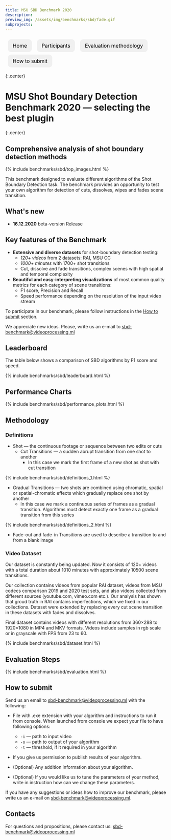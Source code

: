 ```yaml
---
title: MSU SBD Benchmark 2020
description:
preview_img: /assets/img/benchmarks/sbd/fade.gif
subprojects:
---
```


<link rel="stylesheet" href="/assets/css/benchmarks/sbd/style.css">
<script src="https://code.highcharts.com/highcharts.js"></script>
<script src="https://code.highcharts.com/modules/exporting.js"></script>
<script src="https://code.highcharts.com/modules/export-data.js"></script>
<script src="https://code.highcharts.com/modules/accessibility.js"></script>
<script src="https://ajax.googleapis.com/ajax/libs/jquery/1.8.2/jquery.min.js"></script>
<script src="https://code.highcharts.com/highcharts-more.js"></script>
<link rel="stylesheet" type="text/css" href="https://cdn.datatables.net/1.10.22/css/jquery.dataTables.css">
<script type="text/javascript" charset="utf8"
   src="https://cdn.datatables.net/1.10.22/js/jquery.dataTables.js"></script>
<script type="text/javascript"  src="https://ajax.googleapis.com/ajax/libs/jquery/3.5.1/jquery.min.js"></script>

<style>
    .subproject-links {
        display: flex;
        flex-wrap: wrap;
        margin-top: 20px;
    }

    .subproject-links a {
        background-color: #f0f0f0;
        color: black;
        font-size: 16px;
        padding: 10px 15px;

        text-align: center;
        text-decoration: none;

        margin: 4px 8px;
        border-radius: 10px;
    }

    .subproject-links a:hover {
        background-color: #e0e0e0;
        text-decoration: none;
    }

    table.deint {
        display: table;
    }
</style>

<div class="subproject-links">
    <a href="/benchmarks/sbd.html" class="button">Home</a>
    <a href="/benchmarks/sbd-participants.html" class="button">Participants</a>
    <a href="#methodology" class="button">Evaluation methodology</a>
    <a href="#how_to_submit" class="button">How to submit</a>
</div>

{:.center}
# MSU Shot Boundary Detection Benchmark 2020 — selecting the best plugin

{:.center}
## Comprehensive analysis of shot boundary detection methods

{% include benchmarks/sbd/top_images.html %}

This benchmark designed to evaluate different algorithms of the Shot Boundary Detection task.
The benchmark provides an opportunity to test your own algorithm for detection of cuts, dissolves, wipes and fades scene transition.

## What's new

- **16.12.2020** beta-version Release

## Key features of the Benchmark


*   **Extensive and diverse datasets** for shot-boundary detection testing:
    *   *120+ videos* from 2 datasets: RAI, MSU CC
    *   *1000+ minutes* with 1700+ shot transitions
    *   Cut, dissolve and fade transitions, complex scenes with high spatial and temporal complexity
*   **Beautiful and easy-interpreting visualizations** of most common quality metrics for each category of scene transitions:
    * F1 score, Precision and Recall
    * Speed performance depending on the resolution of the input video stream 


To participate in our benchmark, please follow instructions in the [How to submit](#how-to-submit) section.

We appreciate new ideas. Please, write us an e-mail to <sbd-benchmark@videoprocessing.ml>


## <span id="leaderboard"></span> Leaderboard

The table below shows a comparison of SBD algorithms by F1 score and speed.

{% include benchmarks/sbd/leaderboard.html %}

## Performance Charts

{% include benchmarks/sbd/performance_plots.html %}

## <span id="methodology"></span> Methodology

### Definitions

* Shot — the continuous footage or sequence between two edits or cuts
	* Cut Transitions — a sudden abrupt transition from one shot to another
		* In this case we mark the first frame of a new shot as shot with cut transition

{% include benchmarks/sbd/definitions_1.html %}

* Gradual Transitions — two shots are combined using chromatic, spatial or spatial-chromatic effects which gradually replace one shot by another
	* In this case we mark a continuous series of frames as a gradual transition. Algorithms must detect exactly one frame as a gradual transition from this series

{% include benchmarks/sbd/definitions_2.html %}

* Fade-out and fade-in Transitions are used to describe a transition to and from a blank image

### Video Dataset

Our dataset is constantly being updated. Now it consists of 120+ videos with a total duration about 1010 minutes with approximately 10500 scene transitions.

Our collection contains videos from popular RAI dataset, videos from MSU codecs comparison 2019 and 2020 test sets, and also videos collected from different sources (youtube.com, vimeo.com etc.). Our analysis has shown that groud truth in RAI contains imperfections, which we fixed in our collections. Dataset were extended by replacing every cut scene transition in these datasets with fades and dissolves.

Final dataset contains videos with different resolutions from 360×288 to 1920×1080 in MP4 and MKV formats. Videos include samples in rgb scale or in grayscale with FPS from 23 to 60.

{% include benchmarks/sbd/dataset.html %}


## <span id="participate"></span> Evaluation Steps

{% include benchmarks/sbd/evaluation.html %}

## <span id="how_to_submit"></span> How to submit

Send us an email to <sbd-benchmark@videoprocessing.ml> with the following:

* File with .exe extension with your algorithm and instructions to run it from console. When launched from console we expect your file to have following options:
    * `-i` — path to input video
    * `-o` — path to output of your algorithm
    * `-t` — threshold, if it required in your algorithm
* If you give us permission to publish results of your algorithm.

* (Optional) Any addition information about your algorithm.

* (Optional) If you would like us to tune the parameters of your method, write in instruction how can we change these parameters.

If you have any suggestions or ideas how to improve our benchmark, please write us an e-mail on <sbd-benchmark@videoprocessing.ml>.

## Contacts

For questions and propositions, please contact us: <sbd-benchmark@videoprocessing.ml>
